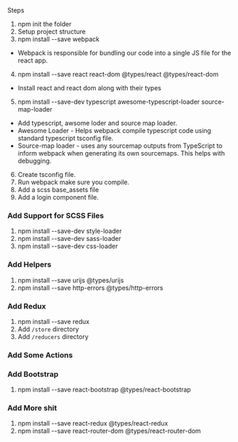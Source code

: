  Steps

1. npm init the folder
2. Setup project structure
3. npm install --save webpack
- Webpack is responsible for bundling our code into a single JS file for the react app.
4. npm install --save react react-dom @types/react @types/react-dom
- Install react and react dom along with their types
5. npm install --save-dev typescript awesome-typescript-loader source-map-loader
- Add typescript, awsome loder and source map loader. 
- Awesome Loader - Helps webpack compile typescript code using standard typescript tsconfig file.
- Source-map loader - uses any sourcemap outputs from TypeScript to inform webpack when generating its own sourcemaps. This helps with debugging.
6. Create tsconfig file. 
7. Run webpack make sure you compile. 
8. Add a scss base_assets file
9. Add a login component file. 

### Add Support for SCSS Files 

1. npm install --save-dev style-loader
2. npm install --save-dev sass-loader
3. npm install --save-dev css-loader

### Add Helpers

1. npm install --save urijs @types/urijs
2. npm install --save http-errors @types/http-errors

### Add Redux

1. npm install --save redux
2. Add `/store` directory 
3. Add `/reducers` directory

### Add Some Actions

### Add Bootstrap

1. npm install --save react-bootstrap @types/react-bootstrap

### Add More shit

1. npm install --save react-redux @types/react-redux
2. npm install --save react-router-dom @types/react-router-dom